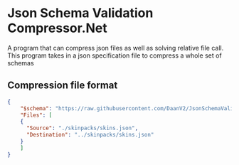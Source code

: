 # Json Schema Validation Compressor.Net

A program that can compress json files as well as solving relative file call. This program takes in a json specification file to compress a whole set of schemas

## Compression file format


```json
{
	"$schema": "https://raw.githubusercontent.com/DaanV2/JsonSchemaValidationCompressor.Net/master/Schema/Compression%20Schema.json",
	"Files": [
    {
      "Source": "./skinpacks/skins.json",
      "Destination": "../skinpacks/skins.json"
    }
	]
}
```